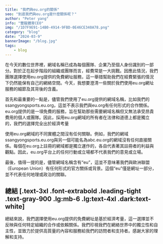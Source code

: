 ```yaml
---
title: "我們與eu.org的關係"
seo: "到底我們與eu.org是什麼關係呢？"
author: "Peter yang"
info: "雙龍體育CEO"
img: "/1D7F9E91-14B0-4914-9FBD-0E46CE340A78.png"
category: "blog"
date: "2024-03-9"
bannerImage: "/blog.jpg"
tags:
    - blog
---
```

在今天的數位世界裡，網域名稱已成為每個團隊、企業乃至個人身份識別的一部分。對於正在起步階段的組織或團隊而言，經費常是一大挑戰。因應此情況，我們團隊選擇使用eu.org提供的免費網址服務，這一舉措幫助我們在經費緊張的情況下仍然能保有自己的網絡空間。今天，我想要澄清一些關於我們使用eu.org網址服務的細節及其背後的含義。

首先和最重要的一點是，儘管我們使用了eu.org提供的網域名稱，比如我們的ssangyongsports.eu.org，這並不表示我們與eu.org有任何形式的合作關係。eu.org提供的是一項免費的服務，旨在幫助那些需要網域名稱但又無法承受昂貴費用的個人或團隊。因此，採用eu.org網域的所有者在法律和道德上都是獨立的，我們的選擇完全出於經濟考量

使用eu.org網域的不同實體之間沒有任何關聯。例如，我們的網域ssangyongsports.eu.org與另一個可能名為abc.eu.org的網域沒有任何直接關係。每個在eu.org上註冊的網域都是獨立運作的，各自代表著其註冊者的利益與觀點。因此，eu.org平台上的任何行動或立場都不代表我們的意見或立場。

最後，值得一提的是，儘管網域名稱含有“eu”，這並不意味著我們與歐洲聯盟（European Union）有任何形式的官方關係或背景。這個“eu”僅是網址一部分，並不代表任何地理或政治的關聯。

## 總結 [.text-3xl .font-extrabold .leading-tight .text-gray-900 .lg:mb-6 .lg:text-4xl .dark:text-white]


總結來說，我們選擇使用eu.org提供的免費網址是基於經濟考量，這一選擇並不反映與任何特定組織的合作或依賴關係。我們珍視我們在網絡世界中的獨立性和自主性，並致力於提供高質量的內容和服務給我們的訪問者和支持者。感謝大家的理解和支持。
